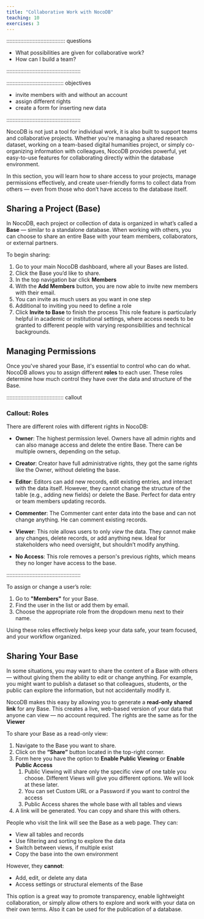 ```yaml
---
title: "Collaborative Work with NocoDB"
teaching: 10
exercises: 3
---
```


:::::::::::::::::::::::::::::::::::::: questions

- What possibilities are given for collaborative work?
- How can I build a team?

::::::::::::::::::::::::::::::::::::::::::::::::

::::::::::::::::::::::::::::::::::::: objectives

- invite members with and without an account
- assign different rights
- create a form for inserting new data

::::::::::::::::::::::::::::::::::::::::::::::::




NocoDB is not just a tool for individual work, it is also built to support teams and collaborative projects. Whether you're managing a shared research dataset, working on a team-based digital humanities project, or simply co-organizing information with colleagues, NocoDB provides powerful, yet easy-to-use features for collaborating directly within the database environment.

In this section, you will learn how to share access to your projects, manage permissions effectively, and create user-friendly forms to collect data from others — even from those who don’t have access to the database itself.



## Sharing a Project (Base)

In NocoDB, each project or collection of data is organized in what’s called a **Base** — similar to a standalone database. When working with others, you can choose to share an entire Base with your team members, collaborators, or external partners.

To begin sharing:

1. Go to your main NocoDB dashboard, where all your Bases are listed.
2. Click the Base you’d like to share.
3. In the top navigation bar click **Members**
4. With the **Add Members** button, you are now able to invite new members with their email.
5. You can invite as much users as you want in one step
6. Additional to inviting you need to define a role
7. Click **Invite to Base** to finish the process
This role feature is particularly helpful in academic or institutional settings, where access needs to be granted to different people with varying responsibilities and technical backgrounds.



## Managing Permissions

Once you've shared your Base, it's essential to control who can do what. NocoDB allows you to assign different **roles** to each user. These roles determine how much control they have over the data and structure of the Base.


::::::::::::::::::::::::::::::::::::: callout

### Callout: Roles


There are different roles with different rights in NocoDB:


- **Owner**: The highest permission level. Owners have all admin rights and can also manage access and delete the entire Base. There can be multiple owners, depending on the setup.

- **Creator**: Creator have full administrative rights, they got the same rights like the Owner, without deleting the base.

- **Editor**: Editors can add new records, edit existing entries, and interact with the data itself. However, they cannot change the structure of the table (e.g., adding new fields) or delete the Base. Perfect for data entry or team members updating records.

- **Commenter**: The Commenter cant enter data into the base and can not change anything. He can comment existing records.

- **Viewer**: This role allows users to only *view* the data. They cannot make any changes, delete records, or add anything new. Ideal for stakeholders who need oversight, but shouldn’t modify anything.
  
- **No Access**: This role removes a person's previous rights, which means they no longer have access to the base.

  


::::::::::::::::::::::::::::::::::::::::::::::::



To assign or change a user’s role:

1. Go to **"Members"** for your Base.
2. Find the user in the list or add them by email.
3. Choose the appropriate role from the dropdown menu next to their name.

Using these roles effectively helps keep your data safe, your team focused, and your workflow organized.


## Sharing Your Base

In some situations, you may want to share the content of a Base with others — without giving them the ability to edit or change anything. For example, you might want to publish a dataset so that colleagues, students, or the public can explore the information, but not accidentally modify it.

NocoDB makes this easy by allowing you to generate a **read-only shared link** for any Base. This creates a live, web-based version of your data that anyone can view — no account required. The rights are the same as for the **Viewer**

To share your Base as a read-only view:

1. Navigate to the Base you want to share.
2. Click on the **“Share”** button located in the top-right corner.
3. Form here you have the option to **Enable Public Viewing** or **Enable Public Access**
   1. Public Viewing will share only the specific view of one table you choose. Different Views will give you different options. We will look at these later.
   2. You can set Custom URL or a Password if you want to control the access
   3. Public Access shares the whole base with all tables and views
4. A link will be generated. You can copy and share this with others.

People who visit the link will see the Base as a web page. They can:

- View all tables and records
- Use filtering and sorting to explore the data
- Switch between views, if multiple exist
- Copy the base into the own environment

However, they **cannot**:

- Add, edit, or delete any data
- Access settings or structural elements of the Base


This option is a great way to promote transparency, enable lightweight collaboration, or simply allow others to explore and work with your data on their own terms. Also it can be used for the publication of a database. 






